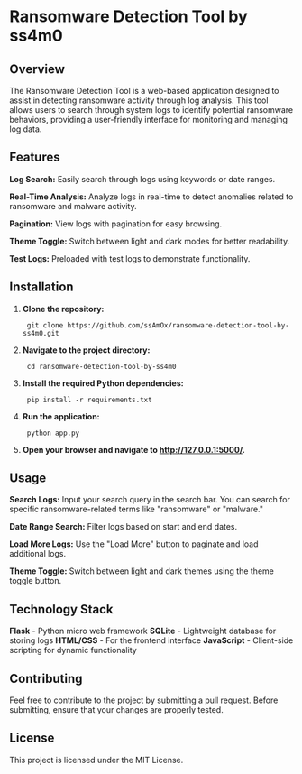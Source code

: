 # Ransomware Detection Tool by ss4m0

## Overview

The Ransomware Detection Tool is a web-based application designed to assist in detecting ransomware activity through log analysis. This tool allows users to search through system logs to identify potential ransomware behaviors, providing a user-friendly interface for monitoring and managing log data.

## Features

   **Log Search:** Easily search through logs using keywords or date ranges.
   
   **Real-Time Analysis:** Analyze logs in real-time to detect anomalies related to ransomware and malware activity.
   
   **Pagination:** View logs with pagination for easy browsing.
   
   **Theme Toggle:** Switch between light and dark modes for better readability.
   
   **Test Logs:** Preloaded with test logs to demonstrate functionality.

## Installation

1. **Clone the repository:**

        git clone https://github.com/ssAmOx/ransomware-detection-tool-by-ss4m0.git

2. **Navigate to the project directory:**

        cd ransomware-detection-tool-by-ss4m0

3. **Install the required Python dependencies:**

        pip install -r requirements.txt

4. **Run the application:**

        python app.py

5. **Open your browser and navigate to http://127.0.0.1:5000/.**

## Usage

   **Search Logs:** Input your search query in the search bar. You can search for specific ransomware-related terms like "ransomware" or "malware."
   
   **Date Range Search:** Filter logs based on start and end dates.
   
   **Load More Logs:** Use the "Load More" button to paginate and load additional logs.
   
   **Theme Toggle:** Switch between light and dark themes using the theme toggle button.

## Technology Stack

   **Flask** - Python micro web framework
   **SQLite** - Lightweight database for storing logs
   **HTML/CSS** - For the frontend interface
   **JavaScript** - Client-side scripting for dynamic functionality

## Contributing

Feel free to contribute to the project by submitting a pull request. Before submitting, ensure that your changes are properly tested.

## License

This project is licensed under the MIT License.


   
